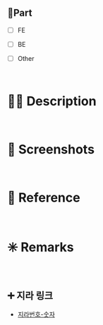 ## 🔘Part

- [ ] FE

- [ ] BE

- [ ] Other

  <br/>

# 🤷‍♂️ Description

<!-- 기능을 설명해주세요. -->

<br/>

# 📸 Screenshots

<!-- 필요한 경우 사진을 남겨주세요. -->

<br/>

# 📖 Reference

<!-- 필요한 경우 레퍼런스을 넣어 주세요. -->

<br/>

# ✳️ Remarks
<!-- 비고란으로 Optional 입니다. 필요시 수정해주세요. -->

<br/>

## ➕ 지라 링크

- [지라번호-숫자](지라주소)

<br/>
<br/>